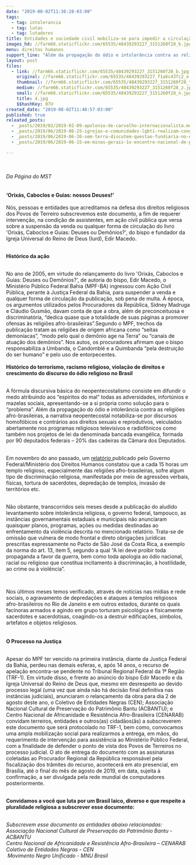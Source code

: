 ```yaml
---
date: "2019-08-02T11:36:28-03:00"
tags:
  - tag: intolerancia
  - tag: lutas
  - tag: lutadores
title: Entidades e sociedade civil mobiliza-se para impedir a circulação do livro de Edir Macedo
images_hd: //farm66.staticflickr.com/65535/48439293227_3151260f28_b.jpg
menu: direitos humanos
support_line: "Além da propagação do ódio e intolerância contra as religiões afro-brasileiras, a narrativa neopentecostal notabiliza-se por discursos homofóbicos e contrários aos direitos sexuais e reprodutivos"
layout: post
files:
  - link: //farm66.staticflickr.com/65535/48439293227_3151260f28_b.jpg
    original: //farm66.staticflickr.com/65535/48439293227_f1a6c43fc2_o.jpg
    thumbnail: //farm66.staticflickr.com/65535/48439293227_3151260f28_t.jpg
    medium: //farm66.staticflickr.com/65535/48439293227_3151260f28_z.jpg
    small: //farm66.staticflickr.com/65535/48439293227_3151260f28_n.jpg
    title: 4.jpg
    $$hashKey: 07U
created_date: "2019-08-02T11:48:57-03:00"
published: true
releated_posts:
  - _posts/2019/02/2019-02-09-apolonio-de-carvalho-internacionalista.md
  - _posts/2019/06/2019-06-25-igrejas-e-comunidades-lgbti-realizam-congresso-em-sao-paulo.md
  - _posts/2019/06/2019-06-20-sem-terra-discutem-questao-fundiaria-no-extremo-sul-da-bahia.md
  - _posts/2019/06/2019-06-15-em-minas-gerais-1o-encontro-nacional-de-povos-de-terreiro-celebra-resistencia.md

---
```

<p><br />
<br />
<em>Da P&aacute;gina do MST&nbsp;</em><br />
<br />
<br />
<strong>&lsquo;Orix&aacute;s, Caboclos e Guias: nossos Deuses!&rsquo;</strong><br />
<br />
N&oacute;s, pessoas e entidades que acreditamos na defesa dos direitos religiosos dos Povos de Terreiro subscrevemos este documento, a fim de requerer interven&ccedil;&atilde;o, na condi&ccedil;&atilde;o de assistentes, em a&ccedil;&atilde;o civil p&uacute;blica que versa sobre a suspens&atilde;o da venda ou qualquer forma de circula&ccedil;&atilde;o do livro &#39;Orix&aacute;s, Caboclos e Guias: Deuses ou Dem&ocirc;nios?&#39;, do bispo e fundador da Igreja Universal do Reino de Deus (Iurd), Edir Macedo.</p>

<p><br />
<strong>Hist&oacute;rico da a&ccedil;&atilde;o</strong></p>

<p><br />
No ano de 2005, em virtude do relan&ccedil;amento do livro &#39;Orix&aacute;s, Caboclos e Guias: Deuses ou Dem&ocirc;nios?&#39;, de autoria do bispo, Edir Macedo, o Minist&eacute;rio P&uacute;blico Federal Bahia (MPF-BA) ingressou com A&ccedil;&atilde;o Civil P&uacute;blica, perante &agrave; Justi&ccedil;a Federal da Bahia, para suspender a venda e qualquer forma de circula&ccedil;&atilde;o da publica&ccedil;&atilde;o, sob pena de multa. &Agrave; &eacute;poca, os argumentos utilizados pelos Procuradores da Rep&uacute;blica, Sidney Madruga e Cl&aacute;udio Gusm&atilde;o, davam conta de que a obra, al&eacute;m de preconceituosa e discriminat&oacute;ria, &ldquo;dedica quase que a totalidade de suas p&aacute;ginas a promover ofensas &agrave;s religi&otilde;es afro-brasileiras&rdquo;.Segundo o MPF, trechos da publica&ccedil;&atilde;o tratam as religi&otilde;es de origem africana como &ldquo;seitas demon&iacute;acas&rdquo;, &ldquo;modo pelo qual o dem&ocirc;nio age na Terra&rdquo; ou &ldquo;canais de atua&ccedil;&atilde;o dos dem&ocirc;nios&rdquo;. Nos autos, os procuradores afirmam que o bispo responsabiliza a Umbanda, o Candombl&eacute; e a Quimbanda &ldquo;pela destrui&ccedil;&atilde;o do ser humano&rdquo; e pelo uso de entorpecentes.<br />
<br />
<strong>Hist&oacute;rico do terrorismo, racismo religioso, viola&ccedil;&atilde;o de direitos e crescimento do discurso do &oacute;dio religioso no Brasil</strong></p>

<p><br />
A f&oacute;rmula discursiva b&aacute;sica do neopentecostalismo consiste em difundir o medo atribuindo aos &ldquo;esp&iacute;ritos do mal&rdquo; todas as adversidades, infort&uacute;nios e mazelas sociais, apresentando-se a si pr&oacute;pria como solu&ccedil;&atilde;o para o &ldquo;problema&rdquo;. Al&eacute;m da propaga&ccedil;&atilde;o do &oacute;dio e intoler&acirc;ncia contra as religi&otilde;es afro-brasileiras, a narrativa neopentecostal notabiliza-se por discursos homof&oacute;bicos e contr&aacute;rios aos direitos sexuais e reprodutivos, veiculados abertamente nos programas religiosos televisivos e radiof&ocirc;nicos como tamb&eacute;m nos projetos de lei da denominada bancada evang&eacute;lica, formada por 90 deputados federais &ndash; 20% das cadeiras da C&acirc;mara dos Deputados.</p>

<p><br />
Em novembro do ano passado, um <a href="http://www.mdh.gov.br/disque100/balanco-2017-1">relat&oacute;rio </a>publicado pelo Governo Federal/Minist&eacute;rio dos Direitos Humanos constatou que a cada 15 horas um templo religioso, especialmente das religi&otilde;es afro-brasileiras, sofre algum tipo de discrimina&ccedil;&atilde;o religiosa, manifestada por meio de agress&otilde;es verbais, f&iacute;sicas, tortura de sacerdotes, depreda&ccedil;&atilde;o de templos, invas&atilde;o de territ&oacute;rios etc.</p>

<p><br />
N&atilde;o obstante, transcorridos seis meses desde a publica&ccedil;&atilde;o do aludido levantamento sobre intoler&acirc;ncia religiosa, o governo federal, tampouco, as inst&acirc;ncias governamentais estaduais e municipais n&atilde;o anunciaram quaisquer planos, programas, a&ccedil;&otilde;es ou medidas destinadas ao enfrentamento da viol&ecirc;ncia descrita no mencionado relat&oacute;rio. Trata-se de omiss&atilde;o que vulnera de modo frontal e direto obriga&ccedil;&otilde;es jur&iacute;dicas prescritas expressamente no Pacto de S&atilde;o Jos&eacute; da Costa Rica, a exemplo da norma do art. 13, item 5, segundo a qual &ldquo;A lei deve proibir toda propaganda a favor da guerra, bem como toda apologia ao &oacute;dio nacional, racial ou religioso que constitua incitamento &agrave; discrimina&ccedil;&atilde;o, &agrave; hostilidade, ao crime ou &agrave; viol&ecirc;ncia&rdquo;.</p>

<p>&nbsp;</p>

<p>Nos &uacute;ltimos meses temos verificado, atrav&eacute;s de not&iacute;cias nas m&iacute;dias e rede sociais, o agravamento de depreda&ccedil;&otilde;es e ataques a templos religiosos afro-brasileiros no Rio de Janeiro e em outros estados, durante os quais fac&iacute;noras armados e agindo em grupo torturam psicol&oacute;gica e fisicamente sacerdotes e sacerdotisas, coagindo-os a destruir edifica&ccedil;&otilde;es, s&iacute;mbolos, artefatos e objetos religiosos.<br />
<br />
<br />
<strong>O Processo na Justi&ccedil;a</strong></p>

<p><br />
Apesar do MPF ter vencido na primeira inst&acirc;ncia, diante da Justi&ccedil;a Federal da Bahia, perdeu nas demais esferas, e, ap&oacute;s 14 anos, o recurso de apela&ccedil;&atilde;o encontra-se pendente no Tribunal Regional Federal da 1&ordf; Regi&atilde;o (TRF-1). Em virtude disso, e frente ao an&uacute;ncio do bispo Edir Macedo e da Igreja Universal do Reino de Deus que, mesmo em desrespeito ao devido processo legal (uma vez que ainda n&atilde;o h&aacute; decis&atilde;o final definitiva nas inst&acirc;ncias judiciais), anunciaram o relan&ccedil;amento da obra para dia 2 de agosto deste ano, o Coletivo de Entidades Negras (CEN); Associa&ccedil;&atilde;o Nacional Cultural de Preserva&ccedil;&atilde;o do Patrim&ocirc;nio Bantu (ACBANTU); e Centro Nacional de Africanidade e Resist&ecirc;ncia Afro-Brasileira (CENARAB) convidam terreiros, entidades e outros(as) cidad&atilde;os(&atilde;s) a subscreverem este documento que ser&aacute; protocolado no TRF-1, bem como, convocamos uma ampla mobiliza&ccedil;&atilde;o social para realizarmos a entrega, em m&atilde;os, do requerimento de interven&ccedil;&atilde;o para assist&ecirc;ncia ao Minist&eacute;rio P&uacute;blico Federal, com a finalidade de defender o ponto de vista dos Povos de Terreiros no processo judicial. O ato de entrega do documento com as assinaturas coletadas ao Procurador Regional da Rep&uacute;blica respons&aacute;vel pela fiscaliza&ccedil;&atilde;o dos tr&acirc;mites do recurso, acontecer&aacute; em ato presencial, em Bras&iacute;lia, at&eacute; o final do m&ecirc;s de agosto de 2019, em data, sujeita &agrave; confirma&ccedil;&atilde;o, a ser divulgada pela rede mundial de computadores posteriormente.</p>

<p><br />
<strong>Convidamos a voc&ecirc; que luta por um Brasil laico, diverso e que respeite a pluralidade religiosa a subscrever esse documento:</strong></p>

<p><br />
<em>Subscrevem esse documento as entidades abaixo relacionadas:<br />
Associa&ccedil;&atilde;o Nacional Cultural de Preserva&ccedil;&atilde;o do Patrim&ocirc;nio Bantu - ACBANTU<br />
Centro Nacional de Africanidade e Resist&ecirc;ncia Afro-Brasileira &ndash; CENARAB<br />
Coletivo de Entidades Negras - CEN<br />
&nbsp;Movimento Negro Unificado - MNU Brasil</em></p>
